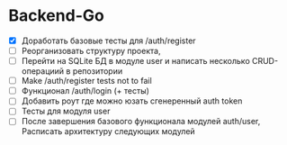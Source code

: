 # Backend-Go

- [x] Доработать базовые тесты для /auth/register
- [ ] Реорганизовать структуру проекта,
- [ ] Перейти на SQLite БД в модуле user и написать несколько CRUD-операциий в репозитории
- [ ] Make /auth/register tests not to fail
- [ ] Функционал /auth/login (+ тесты)
- [ ] Добавить роут где можно юзать сгенеренный auth token
- [ ] Тесты для модуля user
- [ ] После завершения базового функционала модулей auth/user, Расписать архитектуру следующих модулей
